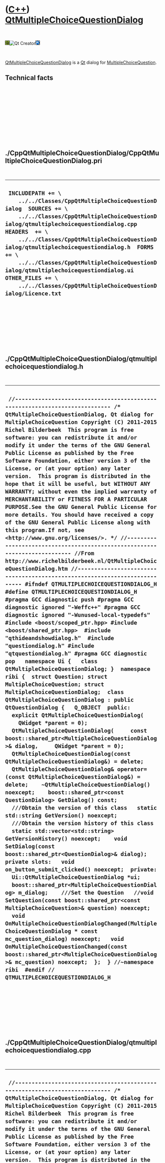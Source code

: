 



 

 

 

 

 

([C++](Cpp.md)) [QtMultipleChoiceQuestionDialog](CppQtMultipleChoiceQuestionDialog.md)
========================================================================================

 

![Qt](PicQt.png)![Qt
Creator](PicQtCreator.png)![Lubuntu](PicLubuntu.png)

 

[QtMultipleChoiceQuestionDialog](CppQtMultipleChoiceQuestionDialog.md)
is a [Qt](CppQt.md) dialog for
[MultipleChoiceQuestion](CppMultipleChoiceQuestion.md).

Technical facts
---------------

 

 

 

 

 

 

./CppQtMultipleChoiceQuestionDialog/CppQtMultipleChoiceQuestionDialog.pri
-------------------------------------------------------------------------

 

  ----------------------------------------------------------------------------------------------------------------------------------------------------------------------------------------------------------------------------------------------------------------------------------------------------------------------------------------------------------------------------------------------------------------------------------------------------------------------
  ` INCLUDEPATH += \     ../../Classes/CppQtMultipleChoiceQuestionDialog  SOURCES += \     ../../Classes/CppQtMultipleChoiceQuestionDialog/qtmultiplechoicequestiondialog.cpp  HEADERS  += \     ../../Classes/CppQtMultipleChoiceQuestionDialog/qtmultiplechoicequestiondialog.h  FORMS += \     ../../Classes/CppQtMultipleChoiceQuestionDialog/qtmultiplechoicequestiondialog.ui  OTHER_FILES += \     ../../Classes/CppQtMultipleChoiceQuestionDialog/Licence.txt`
  ----------------------------------------------------------------------------------------------------------------------------------------------------------------------------------------------------------------------------------------------------------------------------------------------------------------------------------------------------------------------------------------------------------------------------------------------------------------------

 

 

 

 

 

./CppQtMultipleChoiceQuestionDialog/qtmultiplechoicequestiondialog.h
--------------------------------------------------------------------

 

  ------------------------------------------------------------------------------------------------------------------------------------------------------------------------------------------------------------------------------------------------------------------------------------------------------------------------------------------------------------------------------------------------------------------------------------------------------------------------------------------------------------------------------------------------------------------------------------------------------------------------------------------------------------------------------------------------------------------------------------------------------------------------------------------------------------------------------------------------------------------------------------------------------------------------------------------------------------------------------------------------------------------------------------------------------------------------------------------------------------------------------------------------------------------------------------------------------------------------------------------------------------------------------------------------------------------------------------------------------------------------------------------------------------------------------------------------------------------------------------------------------------------------------------------------------------------------------------------------------------------------------------------------------------------------------------------------------------------------------------------------------------------------------------------------------------------------------------------------------------------------------------------------------------------------------------------------------------------------------------------------------------------------------------------------------------------------------------------------------------------------------------------------------------------------------------------------------------------------------------------------------------------------------------------------------------------------------------------------------------------------------------------------------------------------------------------------------------------------------------------------------------------------------------------------------------------------------------------------------------------------------------------------------------------------------------------------------------------------------------------------------------------------------------------------------------------------------------------------------------------------------------------------------------------------------------------------------------------------------------------------------------------------------------------------------------------------------------------------------------------------------------
  ` //--------------------------------------------------------------------------- /* QtMultipleChoiceQuestionDialog, Qt dialog for MultipleChoiceQuestion Copyright (C) 2011-2015 Richel Bilderbeek  This program is free software: you can redistribute it and/or modify it under the terms of the GNU General Public License as published by the Free Software Foundation, either version 3 of the License, or (at your option) any later version.  This program is distributed in the hope that it will be useful, but WITHOUT ANY WARRANTY; without even the implied warranty of MERCHANTABILITY or FITNESS FOR A PARTICULAR PURPOSE.See the GNU General Public License for more details. You should have received a copy of the GNU General Public License along with this program.If not, see <http://www.gnu.org/licenses/>. */ //--------------------------------------------------------------------------- //From http://www.richelbilderbeek.nl/QtMultipleChoiceQuestionDialog.htm //--------------------------------------------------------------------------- #ifndef QTMULTIPLECHOICEQUESTIONDIALOG_H #define QTMULTIPLECHOICEQUESTIONDIALOG_H  #pragma GCC diagnostic push #pragma GCC diagnostic ignored "-Weffc++" #pragma GCC diagnostic ignored "-Wunused-local-typedefs" #include <boost/scoped_ptr.hpp> #include <boost/shared_ptr.hpp>  #include "qthideandshowdialog.h"  #include "questiondialog.h" #include "qtquestiondialog.h" #pragma GCC diagnostic pop   namespace Ui {   class QtMultipleChoiceQuestionDialog; }  namespace ribi {  struct Question; struct MultipleChoiceQuestion; struct MultipleChoiceQuestionDialog;  class QtMultipleChoiceQuestionDialog : public QtQuestionDialog {   Q_OBJECT  public:   explicit QtMultipleChoiceQuestionDialog(     QWidget *parent = 0);    QtMultipleChoiceQuestionDialog(     const boost::shared_ptr<MultipleChoiceQuestionDialog>& dialog,     QWidget *parent = 0);   QtMultipleChoiceQuestionDialog(const QtMultipleChoiceQuestionDialog&) = delete;   QtMultipleChoiceQuestionDialog& operator=(const QtMultipleChoiceQuestionDialog&) = delete;    ~QtMultipleChoiceQuestionDialog() noexcept;    boost::shared_ptr<const QuestionDialog> GetDialog() const;    ///Obtain the version of this class   static std::string GetVersion() noexcept;    ///Obtain the version history of this class   static std::vector<std::string> GetVersionHistory() noexcept;    void SetDialog(const boost::shared_ptr<QuestionDialog>& dialog);  private slots:   void on_button_submit_clicked() noexcept;  private:   Ui::QtMultipleChoiceQuestionDialog *ui;   boost::shared_ptr<MultipleChoiceQuestionDialog> m_dialog;    ///Set the Question   //void SetQuestion(const boost::shared_ptr<const MultipleChoiceQuestion>& question) noexcept;    void OnMultipleChoiceQuestionDialogChanged(MultipleChoiceQuestionDialog * const mc_question_dialog) noexcept;   void OnMultipleChoiceQuestionChanged(const boost::shared_ptr<MultipleChoiceQuestionDialog>& mc_question) noexcept;  };  } //~namespace ribi  #endif // QTMULTIPLECHOICEQUESTIONDIALOG_H`
  ------------------------------------------------------------------------------------------------------------------------------------------------------------------------------------------------------------------------------------------------------------------------------------------------------------------------------------------------------------------------------------------------------------------------------------------------------------------------------------------------------------------------------------------------------------------------------------------------------------------------------------------------------------------------------------------------------------------------------------------------------------------------------------------------------------------------------------------------------------------------------------------------------------------------------------------------------------------------------------------------------------------------------------------------------------------------------------------------------------------------------------------------------------------------------------------------------------------------------------------------------------------------------------------------------------------------------------------------------------------------------------------------------------------------------------------------------------------------------------------------------------------------------------------------------------------------------------------------------------------------------------------------------------------------------------------------------------------------------------------------------------------------------------------------------------------------------------------------------------------------------------------------------------------------------------------------------------------------------------------------------------------------------------------------------------------------------------------------------------------------------------------------------------------------------------------------------------------------------------------------------------------------------------------------------------------------------------------------------------------------------------------------------------------------------------------------------------------------------------------------------------------------------------------------------------------------------------------------------------------------------------------------------------------------------------------------------------------------------------------------------------------------------------------------------------------------------------------------------------------------------------------------------------------------------------------------------------------------------------------------------------------------------------------------------------------------------------------------------------------------------------

 

 

 

 

 

./CppQtMultipleChoiceQuestionDialog/qtmultiplechoicequestiondialog.cpp
----------------------------------------------------------------------

 

  --------------------------------------------------------------------------------------------------------------------------------------------------------------------------------------------------------------------------------------------------------------------------------------------------------------------------------------------------------------------------------------------------------------------------------------------------------------------------------------------------------------------------------------------------------------------------------------------------------------------------------------------------------------------------------------------------------------------------------------------------------------------------------------------------------------------------------------------------------------------------------------------------------------------------------------------------------------------------------------------------------------------------------------------------------------------------------------------------------------------------------------------------------------------------------------------------------------------------------------------------------------------------------------------------------------------------------------------------------------------------------------------------------------------------------------------------------------------------------------------------------------------------------------------------------------------------------------------------------------------------------------------------------------------------------------------------------------------------------------------------------------------------------------------------------------------------------------------------------------------------------------------------------------------------------------------------------------------------------------------------------------------------------------------------------------------------------------------------------------------------------------------------------------------------------------------------------------------------------------------------------------------------------------------------------------------------------------------------------------------------------------------------------------------------------------------------------------------------------------------------------------------------------------------------------------------------------------------------------------------------------------------------------------------------------------------------------------------------------------------------------------------------------------------------------------------------------------------------------------------------------------------------------------------------------------------------------------------------------------------------------------------------------------------------------------------------------------------------------------------------------------------------------------------------------------------------------------------------------------------------------------------------------------------------------------------------------------------------------------------------------------------------------------------------------------------------------------------------------------------------------------------------------------------------------------------------------------------------------------------------------------------------------------------------------------------------------------------------------------------------------------------------------------------------------------------------------------------------------------------------------------------------------------------------------------------------------------------------------------------------------------------------------------------------------------------------------------------------------------------------------------------------------------------------------------------------------------------------------------------------------------------------------------------------------------------------------------------------------------------------------------------------------------------------------------------------------------------------------------------------------------------------------------------------------------------------------------------------------------------------------------------------------------------------------------------------------------------------------------------------------------------------------------------------------------------------------------------------------------------------------------------------------------------------------------------------------------------------------------------------------------------------------------------------------------------------------------------------------------------------------------------------------------------------------------------------------------------------------------------------------------------------------------------------------------------------------------------------------------------------------------------------------------------------------------------------------------------------------------------------------------------------------------------------------------------------------------------------------------------------------------------------------------------------------------------------------------------------------------------------------------------------------------------------------------------------------------------------------------------------------------------------------------------------------------------------------------------------------------------------------------------------------------------------------------------------------------------------------------------------------------------------------------------------------------------------------------------------------------------------------------------------------------------------------------------------------------------------------------------------------------------------------------------------------------------------------------------------------------------------------------------------------------------------------------------------------------------------------------------------------------------------------------------------------------------------------------------------------------------------------------------------------------------------------------------------------------------------------------------------------------------------------------------------------------------------------------------------------------------------------------------------------------------------------------------------------------------------------------------------------------------------------------------------------------------------------------------------------------------------------------------------------------------------------------------------------------------------------------------------------------------------------------------------------------------------------------------------------------------------------------------------------------------------------------------------------------------------------------------------------------------------------------------------------------------------------------------------------------------------------------------------------------------------------------------------------------------------------------------------------------------------------------------------------------------------------------------------------------------------------------------------------------------------------------------------------------------------------------------------------------------------------------------------------------------------------------------------------------------------------------------------------------------------------------------------------------------------------------------------------------------------------------------------------------------------------------------------------------------------------------------------------------------------------------------------------------------------------------------------------------------------------------------------------------------------------------------------------------------------------------------------------------------------------------------------------------------------------------------------------------------------------------------------------------------------------------------------------------------------------------------------------------------------------------------------------------------------------------------------------------------------------------------------------------------------------------------------------------------------------------------------------------------------------------------------------------------------------------------------------------------------------------------------------------------------------------------------------------------------------------------------------------------------------------------------------------------------------------------------------------------------------------------------------------------------------------------------------------------------------------------------------------------------------------------------------------------------------------------------------------------------------------------------------------------------------------------------------------------------------------------------------------------------------------------------------------------------------------------------------------------------------------------------------------------------------------------------------------------------------------------------------------------------------------------------------------------------------------------------------------------------------------------------------------------------------------------------------------------------------------------------------------------------------------------------------------------------------------------------------------------------------------------------------------------------------------------------------------------------------------------------------------------------------------------------------------------------------------
  ` //--------------------------------------------------------------------------- /* QtMultipleChoiceQuestionDialog, Qt dialog for MultipleChoiceQuestion Copyright (C) 2011-2015 Richel Bilderbeek  This program is free software: you can redistribute it and/or modify it under the terms of the GNU General Public License as published by the Free Software Foundation, either version 3 of the License, or (at your option) any later version.  This program is distributed in the hope that it will be useful, but WITHOUT ANY WARRANTY; without even the implied warranty of MERCHANTABILITY or FITNESS FOR A PARTICULAR PURPOSE.See the GNU General Public License for more details. You should have received a copy of the GNU General Public License along with this program.If not, see <http://www.gnu.org/licenses/>. */ //--------------------------------------------------------------------------- //From http://www.richelbilderbeek.nl/QtMultipleChoiceQuestionDialog.htm //--------------------------------------------------------------------------- #pragma GCC diagnostic push #pragma GCC diagnostic ignored "-Weffc++" #pragma GCC diagnostic ignored "-Wunused-local-typedefs" #include "qtmultiplechoicequestiondialog.h"  #include <array> #include <boost/bind.hpp> #include <boost/lambda/bind.hpp> #include <boost/lambda/lambda.hpp> #include <boost/lexical_cast.hpp> #include <boost/numeric/conversion/cast.hpp>  #include <QFile>  #include "fileio.h" #include "multiplechoicequestion.h" #include "multiplechoicequestiondialog.h" #include "qtquestiondialog.h" #include "questiondialog.h" #include "trace.h" #include "ui_qtmultiplechoicequestiondialog.h"  #pragma GCC diagnostic pop  /* ribi::QtMultipleChoiceQuestionDialog::QtMultipleChoiceQuestionDialog(QWidget *parent)   : QtQuestionDialog(parent),     ui(new Ui::QtMultipleChoiceQuestionDialog),     m_dialog(       new MultipleChoiceQuestionDialog(         boost::shared_ptr<MultipleChoiceQuestion>(           new MultipleChoiceQuestion(             "*","1+1=","2",{"1","3","4"})))) {   assert(m_dialog);   assert(GetDialog());    ui->setupUi(this); } */  ribi::QtMultipleChoiceQuestionDialog::QtMultipleChoiceQuestionDialog(   const boost::shared_ptr<MultipleChoiceQuestionDialog>& dialog,   QWidget *parent)   : QtQuestionDialog(parent),     ui(new Ui::QtMultipleChoiceQuestionDialog),     m_dialog(dialog) {   assert(m_dialog);   assert(GetDialog());    ui->setupUi(this);   //this->SetQuestion(m_dialog->GetMultipleChoiceQuestion());    const boost::shared_ptr<const MultipleChoiceQuestion> question {     m_dialog->GetMultipleChoiceQuestion()   };   assert(question);    if (fileio::FileIo().IsRegularFile(question->GetFilename().c_str()))   {     ui->image->setPixmap(QPixmap(question->GetFilename().c_str()));   }    ui->stackedWidget->setCurrentWidget(ui->page_question);   ui->label_question->setText(question->GetQuestion().c_str());   ui->label_question_again->setText(question->GetQuestion().c_str());   ui->label_answer->setText(question->GetAnswer().c_str());    const int sz = 7;   const std::array<QRadioButton*,sz> buttons {     { ui->radio_1, ui->radio_2, ui->radio_3, ui->radio_4, ui->radio_5, ui->radio_6, ui->radio_7 }   };   const std::vector<std::string> options = question->GetOptions();   static_assert(sz == static_cast<int>(buttons.size()),"std::array<T,sz> will have size sz");   assert(sz >= boost::numeric_cast<int>(options.size()));   for (int i = 0; i!=sz; ++i)   {     if (i < boost::numeric_cast<int>(options.size()))     {       buttons[i]->setText(options[i].c_str());     }     else     {       buttons[i]->setVisible(false);     }   }  }  ribi::QtMultipleChoiceQuestionDialog::~QtMultipleChoiceQuestionDialog() noexcept {   delete ui; }  boost::shared_ptr<const ribi::QuestionDialog> ribi::QtMultipleChoiceQuestionDialog::GetDialog() const {   return m_dialog; }  std::string ribi::QtMultipleChoiceQuestionDialog::GetVersion() noexcept {   return "1.0"; }  std::vector<std::string> ribi::QtMultipleChoiceQuestionDialog::GetVersionHistory() noexcept {   return {     "2011-06-28: version 1.0: initial version"   }; }  void ribi::QtMultipleChoiceQuestionDialog::OnMultipleChoiceQuestionDialogChanged(   MultipleChoiceQuestionDialog * const mc_question_dialog ) noexcept {   assert(mc_question_dialog);    ui->radio_1->setChecked(mc_question_dialog->GetAnswerInProgress() == 0);   ui->radio_2->setChecked(mc_question_dialog->GetAnswerInProgress() == 1);   ui->radio_3->setChecked(mc_question_dialog->GetAnswerInProgress() == 2);   ui->radio_4->setChecked(mc_question_dialog->GetAnswerInProgress() == 3);   ui->radio_5->setChecked(mc_question_dialog->GetAnswerInProgress() == 4);   ui->radio_6->setChecked(mc_question_dialog->GetAnswerInProgress() == 5);   ui->radio_7->setChecked(mc_question_dialog->GetAnswerInProgress() == 6);   OnMultipleChoiceQuestionDialogChanged(mc_question_dialog); }  void ribi::QtMultipleChoiceQuestionDialog::OnMultipleChoiceQuestionChanged(   const boost::shared_ptr<MultipleChoiceQuestionDialog>& mc_question ) noexcept {   assert(mc_question);   assert(mc_question->GetQuestion());   if (fileio::FileIo().IsRegularFile(mc_question->GetQuestion()->GetFilename()))   {     ui->image->setPixmap(QPixmap(mc_question->GetQuestion()->GetFilename().c_str()));   }    ui->stackedWidget->setCurrentWidget(ui->page_question);   ui->label_question->setText(mc_question->GetQuestion()->GetQuestion().c_str());   ui->label_question_again->setText(mc_question->GetQuestion()->GetQuestion().c_str());   ui->label_answer->setText(mc_question->GetQuestion()->GetCorrectAnswers()[0].c_str());  }  void ribi::QtMultipleChoiceQuestionDialog::SetDialog(const boost::shared_ptr<QuestionDialog>& dialog) {   const bool verbose = false;    const boost::shared_ptr<MultipleChoiceQuestionDialog> mcquestiondialog     = boost::dynamic_pointer_cast<MultipleChoiceQuestionDialog>(dialog);   if (!mcquestiondialog)   {     std::stringstream s;     s << "QtMultipleChoiceQuestionDialog::SetDialog: not an MultipleChoiceQuestionDialog '" << dialog->ToStr() << "'\n";     //this->ui->stackedWidget->setVisible(false);     //this->ui->image->setVisible(false);     return;   }    //this->ui->stackedWidget->setVisible(true);   //this->ui->image->setVisible(true);    assert(mcquestiondialog);   if (m_dialog == mcquestiondialog)   {     return;   }   if (verbose)   {     std::stringstream s;     s << "Setting mcquestiondialog '" << mcquestiondialog->ToStr() << "'\n";   }   const auto mc_question_after = mcquestiondialog->GetMultipleChoiceQuestion();    bool mc_question_changed  = true;    if (m_dialog)   {     const auto mc_question_before = m_dialog->GetMultipleChoiceQuestion();      mc_question_changed = mc_question_before != mc_question_after;      if (verbose)     {       if (mc_question_changed)       {         std::stringstream s;         s           << "open_question will change from "           << mc_question_before->ToStr()           << " to "           << mc_question_after->ToStr()           << '\n'         ;         TRACE(s.str());       }     }     //Disconnect     m_dialog->m_signal_mc_question_changed.disconnect(       boost::bind(&ribi::QtMultipleChoiceQuestionDialog::OnMultipleChoiceQuestionDialogChanged,this,boost::lambda::_1)     );      /*     m_dialog->m_signal_request_quit.disconnect(       boost::bind(&ribi::QtMultipleChoiceQuestionDialog::OnQuit,this,boost::lambda::_1)     );     m_dialog->m_signal_submitted.disconnect(       boost::bind(&ribi::QtMultipleChoiceQuestionDialog::OnSubmit,this,boost::lambda::_1)     );     */   }    //Replace m_example by the new one   m_dialog = mcquestiondialog;    assert(m_dialog->GetMultipleChoiceQuestion() == mc_question_after);    m_dialog->m_signal_mc_question_changed.connect(     boost::bind(&ribi::QtMultipleChoiceQuestionDialog::OnMultipleChoiceQuestionDialogChanged,this,boost::lambda::_1)   );   /*   m_dialog->m_signal_request_quit.connect(     boost::bind(&ribi::QtMultipleChoiceQuestionDialog::OnQuit,this)   );   m_dialog->m_signal_submitted.connect(     boost::bind(&ribi::QtMultipleChoiceQuestionDialog::OnSubmit,this,boost::lambda::_1)   );   */    //Emit everything that has changed   if (mc_question_changed)   {     m_dialog->m_signal_mc_question_changed(m_dialog.get());   }    assert(mcquestiondialog == m_dialog); }  /* void ribi::QtMultipleChoiceQuestionDialog::SetQuestion(   const boost::shared_ptr<const MultipleChoiceQuestion>& question) noexcept {   m_dialog->SetQuestion(question);    if (QFile::exists(question->GetFilename().c_str()))   {     ui->image->setPixmap(QPixmap(question->GetFilename().c_str()));   }    const MultipleChoiceQuestion * const q     = dynamic_cast<const MultipleChoiceQuestion *>(question.get());   assert(q);    ui->stackedWidget->setCurrentWidget(ui->page_question);   ui->label_question->setText(question->GetQuestion().c_str());   ui->label_question_again->setText(q->GetQuestion().c_str());   ui->label_answer->setText(q->GetAnswer().c_str());     const int sz = 7;   const std::array<QRadioButton*,sz> buttons     = { ui->radio_1, ui->radio_2, ui->radio_3, ui->radio_4, ui->radio_5, ui->radio_6, ui->radio_7 };   const std::vector<std::string> options = q->GetOptions();   static_assert(sz == buttons.size(),"std::array<T,sz> will have size sz");   assert(sz >= boost::numeric_cast<int>(options.size()));   for (int i = 0; i!=sz; ++i)   {     if (i < boost::numeric_cast<int>(options.size()))     {       buttons[i]->setText(options[i].c_str());     }     else     {       buttons[i]->setVisible(false);     }   }   } */  void ribi::QtMultipleChoiceQuestionDialog::on_button_submit_clicked() noexcept {   assert(!m_dialog->HasSubmitted());   const std::vector<const QRadioButton* > buttons     = { ui->radio_1, ui->radio_2, ui->radio_3, ui->radio_4, ui->radio_5, ui->radio_6 };    if (std::find_if(     buttons.begin(), buttons.end(),     boost::bind(&QRadioButton::isChecked,boost::lambda::_1)       == true) == buttons.end()) return;    const std::string index {     boost::lexical_cast<std::string>(       std::distance(         buttons.begin(),         std::find_if(           buttons.begin(), buttons.end(),           boost::bind(&QRadioButton::isChecked,boost::lambda::_1) == true         )       )     )   };     this->m_dialog->Submit(index);    const bool is_correct = m_dialog->IsAnswerCorrect();    this->ui->stackedWidget->setCurrentWidget(is_correct     ? ui->page_correct     : ui->page_incorrect); }`
  --------------------------------------------------------------------------------------------------------------------------------------------------------------------------------------------------------------------------------------------------------------------------------------------------------------------------------------------------------------------------------------------------------------------------------------------------------------------------------------------------------------------------------------------------------------------------------------------------------------------------------------------------------------------------------------------------------------------------------------------------------------------------------------------------------------------------------------------------------------------------------------------------------------------------------------------------------------------------------------------------------------------------------------------------------------------------------------------------------------------------------------------------------------------------------------------------------------------------------------------------------------------------------------------------------------------------------------------------------------------------------------------------------------------------------------------------------------------------------------------------------------------------------------------------------------------------------------------------------------------------------------------------------------------------------------------------------------------------------------------------------------------------------------------------------------------------------------------------------------------------------------------------------------------------------------------------------------------------------------------------------------------------------------------------------------------------------------------------------------------------------------------------------------------------------------------------------------------------------------------------------------------------------------------------------------------------------------------------------------------------------------------------------------------------------------------------------------------------------------------------------------------------------------------------------------------------------------------------------------------------------------------------------------------------------------------------------------------------------------------------------------------------------------------------------------------------------------------------------------------------------------------------------------------------------------------------------------------------------------------------------------------------------------------------------------------------------------------------------------------------------------------------------------------------------------------------------------------------------------------------------------------------------------------------------------------------------------------------------------------------------------------------------------------------------------------------------------------------------------------------------------------------------------------------------------------------------------------------------------------------------------------------------------------------------------------------------------------------------------------------------------------------------------------------------------------------------------------------------------------------------------------------------------------------------------------------------------------------------------------------------------------------------------------------------------------------------------------------------------------------------------------------------------------------------------------------------------------------------------------------------------------------------------------------------------------------------------------------------------------------------------------------------------------------------------------------------------------------------------------------------------------------------------------------------------------------------------------------------------------------------------------------------------------------------------------------------------------------------------------------------------------------------------------------------------------------------------------------------------------------------------------------------------------------------------------------------------------------------------------------------------------------------------------------------------------------------------------------------------------------------------------------------------------------------------------------------------------------------------------------------------------------------------------------------------------------------------------------------------------------------------------------------------------------------------------------------------------------------------------------------------------------------------------------------------------------------------------------------------------------------------------------------------------------------------------------------------------------------------------------------------------------------------------------------------------------------------------------------------------------------------------------------------------------------------------------------------------------------------------------------------------------------------------------------------------------------------------------------------------------------------------------------------------------------------------------------------------------------------------------------------------------------------------------------------------------------------------------------------------------------------------------------------------------------------------------------------------------------------------------------------------------------------------------------------------------------------------------------------------------------------------------------------------------------------------------------------------------------------------------------------------------------------------------------------------------------------------------------------------------------------------------------------------------------------------------------------------------------------------------------------------------------------------------------------------------------------------------------------------------------------------------------------------------------------------------------------------------------------------------------------------------------------------------------------------------------------------------------------------------------------------------------------------------------------------------------------------------------------------------------------------------------------------------------------------------------------------------------------------------------------------------------------------------------------------------------------------------------------------------------------------------------------------------------------------------------------------------------------------------------------------------------------------------------------------------------------------------------------------------------------------------------------------------------------------------------------------------------------------------------------------------------------------------------------------------------------------------------------------------------------------------------------------------------------------------------------------------------------------------------------------------------------------------------------------------------------------------------------------------------------------------------------------------------------------------------------------------------------------------------------------------------------------------------------------------------------------------------------------------------------------------------------------------------------------------------------------------------------------------------------------------------------------------------------------------------------------------------------------------------------------------------------------------------------------------------------------------------------------------------------------------------------------------------------------------------------------------------------------------------------------------------------------------------------------------------------------------------------------------------------------------------------------------------------------------------------------------------------------------------------------------------------------------------------------------------------------------------------------------------------------------------------------------------------------------------------------------------------------------------------------------------------------------------------------------------------------------------------------------------------------------------------------------------------------------------------------------------------------------------------------------------------------------------------------------------------------------------------------------------------------------------------------------------------------------------------------------------------------------------------------------------------------------------------------------------------------------------------------------------------------------------------------------------------------------------------------------------------------------------------------------------------------------------------------------------------------------------------------------------------------------------------------------------------------------------------------------------------------------------------------------------------------------------------------------------------------------------------

 

 

 

 

 





 




This page has been created by the [tool](Tools.md)
[CodeToHtml](ToolCodeToHtml.md)
